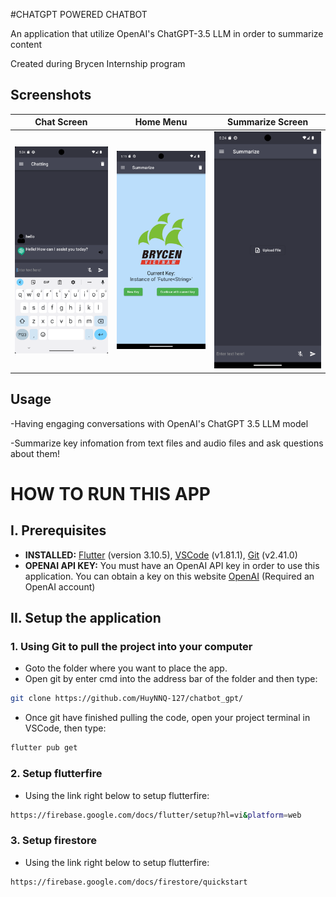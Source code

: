 #CHATGPT POWERED CHATBOT

An application that utilize OpenAI's ChatGPT-3.5 LLM in order to summarize content

Created during Brycen Internship program


## Screenshots

| Chat Screen                                 | Home Menu                         | Summarize Screen                                 |
|---------------------------------------------|----------------------------------|---------------------------------------------------|
| ![Chat UI](https://github.com/HuyNNQ-127/chatbot_gpt/blob/master/assets/Screenshot_1692008684.png) | ![Home UI](https://github.com/HuyNNQ-127/chatbot_gpt/blob/master/assets/Screenshot_1692008153.png) | ![Summarize UI](https://github.com/HuyNNQ-127/chatbot_gpt/blob/master/assets/Screenshot_1692008691.png) |

## Usage
-Having engaging conversations with OpenAI's ChatGPT 3.5 LLM model

-Summarize key infomation from text files and audio files and ask questions about them!

# HOW TO RUN THIS APP 

## I. Prerequisites

- **INSTALLED:**  [Flutter](https://docs.flutter.dev/get-started/install) (version 3.10.5), [VSCode](https://code.visualstudio.com/) (v1.81.1), [Git](https://git-scm.com/downloads) (v2.41.0)
- **OPENAI API KEY:**  You must have an OpenAI API key in order to use this application. You can obtain a key on this website [OpenAI](http://api.openai.com/v1/models) (Required an OpenAI account)


## II. Setup the application
### 1. Using Git to pull the project into your computer

- Goto the folder where you want to place the app.
- Open git by enter cmd into the address bar of the folder and then type:

```bash
git clone https://github.com/HuyNNQ-127/chatbot_gpt/
```
- Once git have finished pulling the code, open your project terminal in VSCode, then type:
```bash
flutter pub get
```
### 2. Setup flutterfire
- Using the link right below to setup flutterfire: 
```bash
https://firebase.google.com/docs/flutter/setup?hl=vi&platform=web
```
### 3. Setup firestore
- Using the link right below to setup flutterfire: 
```bash
https://firebase.google.com/docs/firestore/quickstart
```

